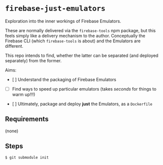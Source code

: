 # `firebase-just-emulators`

Exploration into the inner workings of Firebase Emulators.

These are normally delivered via the `firebase-tools` npm package, but this feels simply like a delivery mechanism to the author. Conceptually the Firebase CLI (which `firebase-tools` is about) and the Emulators are different.

This repo intends to find, whether the latter can be separated (and deployed separately) from the former.

Aims:

- [ ] Understand the packaging of Firebase Emulators
- [ ] Find ways to speed up particular emulators (takes *seconds* for things to warm up!!!)
- [ ] Ultimately, package and deploy **just** the Emulators, as a `Dockerfile`

## Requirements

(none)

## Steps

```
$ git submodule init
```
